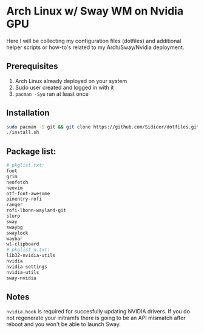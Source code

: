 # Arch Linux w/ Sway WM on Nvidia GPU

Here I will be collecting my configuration files (dotfiles) and additional helper scripts or how-to's related to my Arch/Sway/Nvidia deployment.

## Prerequisites

1. Arch Linux already deployed on your system
2. Sudo user created and logged in with it
3. `pacman -Syu` ran at least once

## Installation

```sh
sudo pacman -S git && git clone https://github.com/Sidicer/dotfiles.git && cd dotfiles
./install.sh
```

## Package list:

```sh
# pkglist.txt:
foot
grim
neofetch
neovim
otf-font-awesome
pinentry-rofi
ranger
rofi-lbonn-wayland-git
slurp
sway
swaybg
swaylock
waybar
wl-clipboard
# pkglist_n.txt:
lib32-nvidia-utils
nvidia
nvidia-settings
nvidia-utils
sway-nvidia
```

## Notes

`nvidia.hook` is required for succesfully updating NVIDIA drivers. If you do not regenerate your initramfs there is going to be an API mismatch after reboot and you won't be able to launch Sway.
